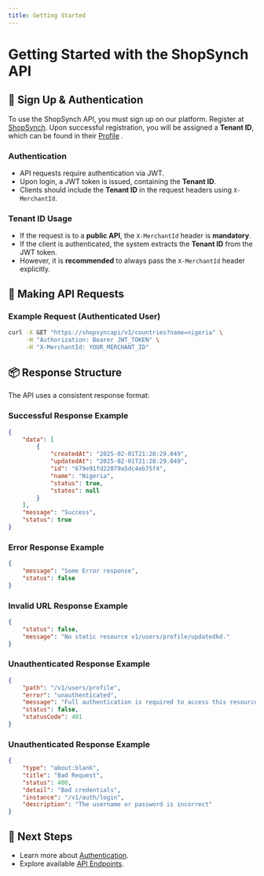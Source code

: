 ```yaml
---
title: Getting Started
---
```


# Getting Started with the ShopSynch API

## 📝 Sign Up & Authentication
To use the ShopSynch API, you must sign up on our platform. Register at [ShopSynch](https://shopsynch.com/signup). Upon successful registration, you will be assigned a **Tenant ID**, which can be found in their [Profile](https://shopsynch.com/merchant/profile) .

### **Authentication**
- API requests require authentication via JWT.
- Upon login, a JWT token is issued, containing the **Tenant ID**.
- Clients should include the **Tenant ID** in the request headers using `X-MerchantId`.

### **Tenant ID Usage**
- If the request is to a **public API**, the `X-MerchantId` header is **mandatory**.
- If the client is authenticated, the system extracts the **Tenant ID** from the JWT token.
- However, it is **recommended** to always pass the `X-MerchantId` header explicitly.

## 🔑 Making API Requests
### **Example Request (Authenticated User)**
```bash
curl -X GET "https://shopsyncapi/v1/countries?name=nigeria" \
     -H "Authorization: Bearer JWT_TOKEN" \
     -H "X-MerchantId: YOUR_MERCHANT_ID"
```

## 📦 Response Structure
The API uses a consistent response format:

### **Successful Response Example**
```json
{
    "data": [
        {
            "createdAt": "2025-02-01T21:28:29.049",
            "updatedAt": "2025-02-01T21:28:29.049",
            "id": "679e91fd22079a5dc4eb75f4",
            "name": "Nigeria",
            "status": true,
            "states": null
        }
    ],
    "message": "Success",
    "status": true
}
```

### **Error Response Example**
```json
{
    "message": "Some Error response",
    "status": false
}
```


### **Invalid URL Response Example**
```json
{
    "status": false,
    "message": "No static resource v1/users/profile/updatedkd."
}
```


### **Unauthenticated Response Example**
```json
{
    "path": "/v1/users/profile",
    "error": "unauthenticated",
    "message": "Full authentication is required to access this resource",
    "status": false,
    "statusCode": 401
}
```
### **Unauthenticated Response Example**
```json
{
    "type": "about:blank",
    "title": "Bad Request",
    "status": 400,
    "detail": "Bad credentials",
    "instance": "/v1/auth/login",
    "description": "The username or password is incorrect"
}
```

## 🚀 Next Steps
- Learn more about [Authentication](authentication.md).
- Explore available [API Endpoints](api-endpoints/README.md).
